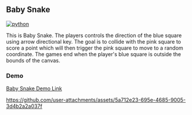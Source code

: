 ## Baby Snake

[![python](https://img.shields.io/badge/-Python-3776AB?logo=python&logoColor=ffffff)]()

This is Baby Snake. The players controls the direction of the blue square using arrow directional key. The goal is to collide with the pink square to score a point which will then trigger the pink square to move to a random coordinate. The games end when the player's blue square is outside the bounds of the canvas.

### Demo

[Baby Snake Demo Link](https://codeinplace.stanford.edu/cip4/share/ncsu30QMn84qAqvpZVEl)

https://github.com/user-attachments/assets/5a712e23-695e-4685-9005-3d4b2a2a037f

